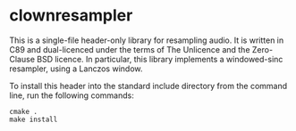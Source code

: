 # clownresampler

This is a single-file header-only library for resampling audio. It is written in C89 
and dual-licenced under the terms of The Unlicence and the Zero-Clause BSD licence.
In particular, this library implements a windowed-sinc resampler, using a
Lanczos window.

To install this header into the standard include directory from the command line, 
run the following commands:

```
cmake .
make install
```
